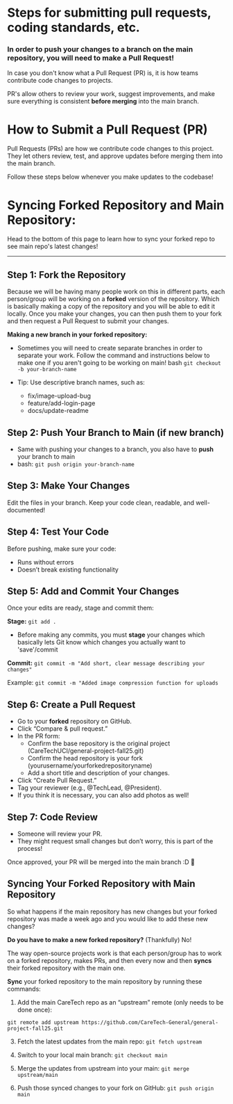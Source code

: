 # Steps for submitting pull requests, coding standards, etc.

### In order to **push** your changes to a branch on the main repository, you will need to make a **Pull Request**!

In case you don't know what a Pull Request (PR) is, it is how teams contribute code changes to projects.

PR's allow others to review your work, suggest improvements, and make sure everything is consistent **before merging** into the main branch.

# How to Submit a Pull Request (PR)

Pull Requests (PRs) are how we contribute code changes to this project.  
They let others review, test, and approve updates before merging them into the main branch.

Follow these steps below whenever you make updates to the codebase!

# Syncing Forked Repository and Main Repository:
Head to the bottom of this page to learn how to sync your forked repo to see main repo's latest changes!

---

## Step 1: Fork the Repository

Because we will be having many people work on this in different parts, each person/group will be working on a **forked** version of the repository. Which is basically making a copy of the repository and you will be able to edit it locally. Once you make your changes, you can then push them to your fork and then request a Pull Request to submit your changes. 


**Making a new branch in your forked repository:**
- Sometimes you will need to create separate branches in order to separate your work. Follow the command and instructions below to make one if you aren't going to be working on main!
bash
```git checkout -b your-branch-name```

- Tip: Use descriptive branch names, such as:
  - fix/image-upload-bug
  - feature/add-login-page
  - docs/update-readme

## Step 2: Push Your Branch to Main (if new branch)

- Same with pushing your changes to a branch, you also have to **push** your branch to main
- bash: ```git push origin your-branch-name```

## Step 3: Make Your Changes

Edit the files in your branch.
Keep your code clean, readable, and well-documented!

## Step 4: Test Your Code

Before pushing, make sure your code:
  - Runs without errors
  - Doesn’t break existing functionality

## Step 5: Add and Commit Your Changes

Once your edits are ready, stage and commit them:

**Stage:** ```git add .``` 
- Before making any commits, you must **stage** your changes which basically lets Git know which changes you actually want to 'save'/commit

**Commit:** ```git commit -m "Add short, clear message describing your changes"```

Example:
```git commit -m "Added image compression function for uploads```

## Step 6: Create a Pull Request

- Go to your **forked** repository on GitHub.
- Click “Compare & pull request.”
- In the PR form:
  - Confirm the base repository is the original project (CareTechUCI/general-project-fall25.git)
  - Confirm the head repository is your fork (yourusername/yourforkedrepositoryname)
  - Add a short title and description of your changes.
- Click “Create Pull Request.”
- Tag your reviewer (e.g., @TechLead, @President).
- If you think it is necessary, you can also add photos as well!

## Step 7: Code Review

- Someone will review your PR.
- They might request small changes but don’t worry, this is part of the process!

Once approved, your PR will be merged into the main branch :D 🥳


## Syncing Your Forked Repository with Main Repository
So what happens if the main repository has new changes but your forked repository was made a week ago and you would like to add these new changes? 

**Do you have to make a new forked repository?** (Thankfully) No!

The way open-source projects work is that each person/group has to work on a forked repository, makes PRs, and then every now and then **syncs** their
forked repository with the main one. 

**Sync** your forked repository to the main repository by running these commands:

1. Add the main CareTech repo as an “upstream” remote (only needs to be done once):

```git remote add upstream https://github.com/CareTech-General/general-project-fall25.git```


3. Fetch the latest updates from the main repo:
```git fetch upstream```


4. Switch to your local main branch:
```git checkout main```


5. Merge the updates from upstream into your main:
```git merge upstream/main```


6. Push those synced changes to your fork on GitHub:
```git push origin main```
